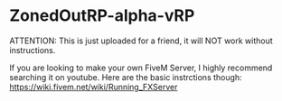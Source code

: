 # ZonedOutRP-alpha-vRP


ATTENTION: This is just uploaded for a friend, it will NOT work without instructions.

If you are looking to make your own FiveM Server, I highly recommend searching it on youtube. Here are the basic instrctions though:
https://wiki.fivem.net/wiki/Running_FXServer
